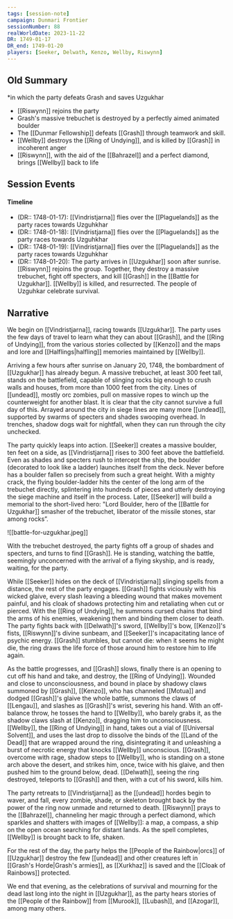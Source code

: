 ```yaml
---
tags: [session-note]
campaign: Dunmari Frontier
sessionNumber: 88
realWorldDate: 2023-11-22
DR: 1749-01-17
DR_end: 1749-01-20
players: [Seeker, Delwath, Kenzo, Wellby, Riswynn]
---
```

## Old Summary
*in which the party defeats Grash and saves Uzgukhar
- [[Riswynn]] rejoins the party
- Grash's massive trebuchet is destroyed by a perfectly aimed animated boulder
- The [[Dunmar Fellowship]] defeats [[Grash]] through teamwork and skill.
- [[Wellby]] destroys the [[Ring of Undying]], and is killed by [[Grash]] in incoherent anger
- [[Riswynn]], with the aid of the [[Bahrazel]] and a perfect diamond, brings [[Wellby]] back to life
## Session Events
#### Timeline 
- (DR:: 1748-01-17): [[Vindristjarna]] flies over the [[Plaguelands]] as the party races towards Uzguhkhar
- (DR:: 1748-01-18): [[Vindristjarna]] flies over the [[Plaguelands]] as the party races towards Uzguhkhar
- (DR:: 1748-01-19): [[Vindristjarna]] flies over the [[Plaguelands]] as the party races towards Uzguhkhar
- (DR:: 1748-01-20): The party arrives in [[Uzgukhar]] soon after sunrise. [[Riswynn]] rejoins the group. Together, they destroy a massive trebuchet, fight off specters, and kill [[Grash]] in the [[Battle for Uzgukhar]]. [[Wellby]] is killed, and resurrected. The people of Uzguhkar celebrate survival. 
## Narrative

We begin on [[Vindristjarna]], racing towards [[Uzgukhar]]. The party uses the few days of travel to learn what they can about [[Grash]], and the [[Ring of Undying]], from the various stories collected by [[Kenzo]] and the maps and lore and [[Halflings|halfling]] memories maintained by [[Wellby]]. 

Arriving a few hours after sunrise on January 20, 1748, the bombardment of [[Uzgukhar]] has already begun. A massive trebuchet, at least 300 feet tall, stands on the battlefield, capable of slinging rocks big enough to crush walls and houses, from more than 1000 feet from the city. Lines of [[undead]], mostly orc zombies, pull on massive ropes to winch up the counterweight for another blast. It is clear that the city cannot survive a full day of this. Arrayed around the city in siege lines are many more [[undead]], supported by swarms of specters and shades swooping overhead. In trenches, shadow dogs wait for nightfall, when they can run through the city unchecked. 

The party quickly leaps into action. [[Seeker]] creates a massive boulder, ten feet on a side, as [[Vindristjarna]] rises to 300 feet above the battlefield. Even as shades and specters rush to intercept the ship, the boulder (decorated to look like a ladder) launches itself from the deck. Never before has a boulder fallen so precisely from such a great height. With a mighty crack, the flying boulder-ladder hits the center of the long arm of the trebuchet directly, splintering into hundreds of pieces and utterly destroying the siege machine and itself in the process. Later, [[Seeker]] will build a memorial to the short-lived hero: "Lord Boulder, hero of the [[Battle for Uzgukhar]] smasher of the trebuchet, liberator of the missile stones, star among rocks”. 

![[battle-for-uzgukhar.jpeg]]

With the trebuchet destroyed, the party fights off a group of shades and specters, and turns to find [[Grash]]. He is standing, watching the battle, seemingly unconcerned with the arrival of a flying skyship, and is ready, waiting, for the party.

While [[Seeker]] hides on the deck of [[Vindristjarna]] slinging spells from a distance, the rest of the party engages. [[Grash]] fights viciously with his wicked glaive, every slash leaving a bleeding wound that makes movement painful, and his cloak of shadows protecting him and retaliating when cut or pierced. With the [[Ring of Undying]], he summons cursed chains that bind the arms of his enemies, weakening them and binding them closer to death. The party fights back with [[Delwath]]'s sword, [[Wellby]]'s bow, [[Kenzo]]'s fists, [[Riswynn]]'s divine sunbeam, and [[Seeker]]'s incapacitating lance of psychic energy. [[Grash]] stumbles, but cannot die: when it seems he might die, the ring draws the life force of those around him to restore him to life again. 

As the battle progresses, and [[Grash]] slows, finally there is an opening to cut off his hand and take, and destroy, the [[Ring of Undying]]. Wounded and close to unconsciousness, and bound in place by shadowy claws summoned by [[Grash]], [[Kenzo]], who has channeled [[Motua]] and dodged [[Grash]]'s glaive the whole battle, summons the claws of [[Lengau]], and slashes as [[Grash]]'s wrist, severing his hand. With an off-balance throw, he tosses the hand to [[Wellby]], who barely grabs it, as the shadow claws slash at [[Kenzo]], dragging him to unconsciousness. [[Wellby]], the [[Ring of Undying]] in hand, takes out a vial of [[Universal Solvent]], and uses the last drop to dissolve the binds of the [[Land of the Dead]] that are wrapped around the ring, disintegrating it and unleashing a burst of necrotic energy that knocks [[Wellby]] unconscious. [[Grash]], overcome with rage, shadow steps to [[Wellby]], who is standing on a stone arch above the desert, and strikes him, once, twice with his glaive, and then pushed him to the ground below, dead. [[Delwath]], seeing the ring destroyed, teleports to [[Grash]] and then, with a cut of his sword, kills him. 

The party retreats to [[Vindristjarna]] as the [[undead]] hordes begin to waver, and fall, every zombie, shade, or skeleton brought back by the power of the ring now unmade and returned to death. [[Riswynn]] prays to the [[Bahrazel]], channeling her magic through a perfect diamond, which sparkles and shatters with images of [[Wellby]]: a map, a compass, a ship on the open ocean searching for distant lands. As the spell completes, [[Wellby]] is brought back to life, shaken. 

For the rest of the day, the party helps the [[People of the Rainbow|orcs]] of [[Uzgukhar]] destroy the few [[undead]] and other creatures left in [[Grash's Horde|Grash's armies]], as [[Xurkhaz]] is saved and the [[Cloak of Rainbows]] protected. 

We end that evening, as the celebrations of survival and mourning for the dead last long into the night in [[Uzgukhar]], as the party hears stories of the [[People of the Rainbow]] from [[Murook]], [[Lubash]], and [[Azogar]], among many others. 